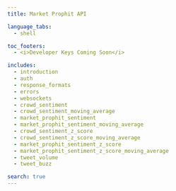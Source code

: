 ```yaml
---
title: Market Prophit API

language_tabs:
  - shell

toc_footers:
  - <i>Developer Keys Coming Soon</i>

includes:
  - introduction
  - auth
  - response_formats
  - errors
  - websockets
  - crowd_sentiment
  - crowd_sentiment_moving_average
  - market_prophit_sentiment
  - market_prophit_sentiment_moving_average
  - crowd_sentiment_z_score
  - crowd_sentiment_z_score_moving_average
  - market_prophit_sentiment_z_score
  - market_prophit_sentiment_z_score_moving_average
  - tweet_volume
  - tweet_buzz

search: true
---
```

